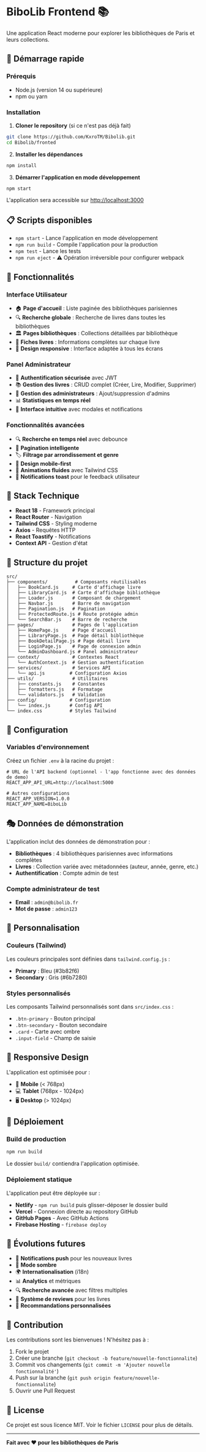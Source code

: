 # BiboLib Frontend 📚

Une application React moderne pour explorer les bibliothèques de Paris et leurs collections.

## 🚀 Démarrage rapide

### Prérequis
- Node.js (version 14 ou supérieure)
- npm ou yarn

### Installation

1. **Cloner le repository** (si ce n'est pas déjà fait)
```bash
git clone https://github.com/KxroTM/Bibolib.git
cd Bibolib/fronted
```

2. **Installer les dépendances**
```bash
npm install
```

3. **Démarrer l'application en mode développement**
```bash
npm start
```

L'application sera accessible sur [http://localhost:3000](http://localhost:3000)

## 📋 Scripts disponibles

- `npm start` - Lance l'application en mode développement
- `npm run build` - Compile l'application pour la production
- `npm test` - Lance les tests
- `npm run eject` - ⚠️ Opération irréversible pour configurer webpack

## 🎯 Fonctionnalités

### Interface Utilisateur
- 🏠 **Page d'accueil** : Liste paginée des bibliothèques parisiennes
- 🔍 **Recherche globale** : Recherche de livres dans toutes les bibliothèques
- 🏛️ **Pages bibliothèques** : Collections détaillées par bibliothèque
- 📖 **Fiches livres** : Informations complètes sur chaque livre
- 🎨 **Design responsive** : Interface adaptée à tous les écrans

### Panel Administrateur
- 🔐 **Authentification sécurisée** avec JWT
- 📚 **Gestion des livres** : CRUD complet (Créer, Lire, Modifier, Supprimer)
- 👥 **Gestion des administrateurs** : Ajout/suppression d'admins
- 📊 **Statistiques en temps réel**
- 🎯 **Interface intuitive** avec modales et notifications

### Fonctionnalités avancées
- 🔍 **Recherche en temps réel** avec debounce
- 📄 **Pagination intelligente**
- 🏷️ **Filtrage par arrondissement et genre**
- 📱 **Design mobile-first**
- 🎨 **Animations fluides** avec Tailwind CSS
- 🍞 **Notifications toast** pour le feedback utilisateur

## 🎨 Stack Technique

- **React 18** - Framework principal
- **React Router** - Navigation
- **Tailwind CSS** - Styling moderne
- **Axios** - Requêtes HTTP
- **React Toastify** - Notifications
- **Context API** - Gestion d'état

## 📁 Structure du projet

```
src/
├── components/          # Composants réutilisables
│   ├── BookCard.js     # Carte d'affichage livre
│   ├── LibraryCard.js  # Carte d'affichage bibliothèque
│   ├── Loader.js       # Composant de chargement
│   ├── Navbar.js       # Barre de navigation
│   ├── Pagination.js   # Pagination
│   ├── ProtectedRoute.js # Route protégée admin
│   └── SearchBar.js    # Barre de recherche
├── pages/              # Pages de l'application
│   ├── HomePage.js     # Page d'accueil
│   ├── LibraryPage.js  # Page détail bibliothèque
│   ├── BookDetailPage.js # Page détail livre
│   ├── LoginPage.js    # Page de connexion admin
│   └── AdminDashboard.js # Panel administrateur
├── context/            # Contextes React
│   └── AuthContext.js  # Gestion authentification
├── services/           # Services API
│   └── api.js         # Configuration Axios
├── utils/              # Utilitaires
│   ├── constants.js    # Constantes
│   ├── formatters.js   # Formatage
│   └── validators.js   # Validation
├── config/            # Configuration
│   └── index.js       # Config API
└── index.css          # Styles Tailwind
```

## 🔧 Configuration

### Variables d'environnement

Créez un fichier `.env` à la racine du projet :

```env
# URL de l'API backend (optionnel - l'app fonctionne avec des données de demo)
REACT_APP_API_URL=http://localhost:5000

# Autres configurations
REACT_APP_VERSION=1.0.0
REACT_APP_NAME=BiboLib
```

## 🎭 Données de démonstration

L'application inclut des données de démonstration pour :
- **Bibliothèques** : 4 bibliothèques parisiennes avec informations complètes
- **Livres** : Collection variée avec métadonnées (auteur, année, genre, etc.)
- **Authentification** : Compte admin de test

### Compte administrateur de test
- **Email** : `admin@bibolib.fr`
- **Mot de passe** : `admin123`

## 🎨 Personnalisation

### Couleurs (Tailwind)
Les couleurs principales sont définies dans `tailwind.config.js` :
- **Primary** : Bleu (#3b82f6)
- **Secondary** : Gris (#6b7280)

### Styles personnalisés
Les composants Tailwind personnalisés sont dans `src/index.css` :
- `.btn-primary` - Bouton principal
- `.btn-secondary` - Bouton secondaire
- `.card` - Carte avec ombre
- `.input-field` - Champ de saisie

## 📱 Responsive Design

L'application est optimisée pour :
- 📱 **Mobile** (< 768px)
- 💻 **Tablet** (768px - 1024px)  
- 🖥️ **Desktop** (> 1024px)

## 🚀 Déploiement

### Build de production
```bash
npm run build
```

Le dossier `build/` contiendra l'application optimisée.

### Déploiement statique
L'application peut être déployée sur :
- **Netlify** - `npm run build` puis glisser-déposer le dossier build
- **Vercel** - Connexion directe au repository GitHub
- **GitHub Pages** - Avec GitHub Actions
- **Firebase Hosting** - `firebase deploy`

## 🔮 Évolutions futures

- 🔔 **Notifications push** pour les nouveaux livres
- 🌙 **Mode sombre**
- 🌍 **Internationalisation** (i18n)
- 📊 **Analytics** et métriques
- 🔍 **Recherche avancée** avec filtres multiples
- 📝 **Système de reviews** pour les livres
- 🎯 **Recommandations personnalisées**

## 🤝 Contribution

Les contributions sont les bienvenues ! N'hésitez pas à :
1. Fork le projet
2. Créer une branche (`git checkout -b feature/nouvelle-fonctionnalite`)
3. Commit vos changements (`git commit -m 'Ajouter nouvelle fonctionnalité'`)
4. Push sur la branche (`git push origin feature/nouvelle-fonctionnalite`)
5. Ouvrir une Pull Request

## 📄 License

Ce projet est sous licence MIT. Voir le fichier `LICENSE` pour plus de détails.

---

**Fait avec ❤️ pour les bibliothèques de Paris**